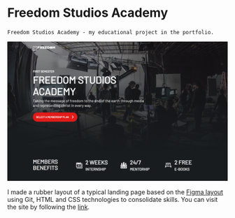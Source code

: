 # Freedom Studios Academy

    Freedom Studios Academy - my educational project in the portfolio.
    
![Image][preview]

I made a rubber layout of a typical landing page based on the [Figma layout][layout] using Git, HTML and CSS technologies to consolidate skills. You can visit the site by following the [link][result].

[layout]: https://www.figma.com/file/cFGJ4fdtxSpFBDYT7OJTY0/Landing-page-(Community)?node-id=0%3A1&t=U86epSjUBCWWjNt8-0
[result]: https://gold-extremal.github.io/Freedom-Studios-landing/
[preview]: img/preview.png